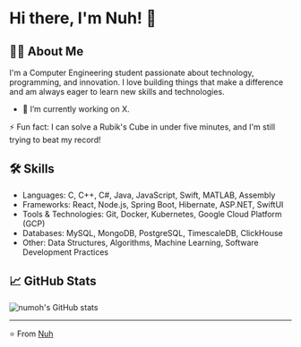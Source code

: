 # Hi there, I'm Nuh! 👋

## 👨‍💻 About Me

I'm a Computer Engineering student passionate about technology, programming, and innovation. I love building things that make a difference and am always eager to learn new skills and technologies.

- 🔭 I’m currently working on X.
<!-- - 🌱 I’m currently learning [Technology or Skill] -->
<!-- - 👯 I’m looking to collaborate on [Type of Projects] -->
<!-- - 🤔 I’m looking for help with [Topic or Project] -->
<!-- - 💬 Ask me about [Technology, Tools, or Topics you're comfortable with] -->
⚡ Fun fact: I can solve a Rubik's Cube in under five minutes, and I'm still trying to beat my record!

## 🛠 Skills

- Languages: C, C++, C#, Java, JavaScript, Swift, MATLAB, Assembly
- Frameworks: React, Node.js, Spring Boot, Hibernate, ASP.NET, SwiftUI
- Tools & Technologies: Git, Docker, Kubernetes, Google Cloud Platform (GCP)
- Databases: MySQL, MongoDB, PostgreSQL, TimescaleDB, ClickHouse
- Other: Data Structures, Algorithms, Machine Learning, Software Development Practices 

## 📈 GitHub Stats

![numoh's GitHub stats](https://github-readme-stats.vercel.app/api?username=numoh&show_icons=true&theme=radical)

<!-- ## 📚 Latest Blog Posts -->

<!-- BLOG-POST-LIST:START -->
<!-- - [Title of Your Blog Post](Link to Blog Post) -->
<!-- - [Title of Another Blog Post](Link to Another Blog Post) -->
<!-- BLOG-POST-LIST:END -->

<!-- Optional: Any other social media or websites -->

---

⭐️ From [Nuh](https://github.com/numoh)
